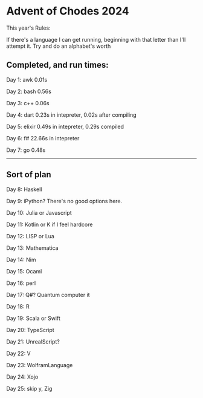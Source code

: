 # Advent of Chodes 2024

This year's Rules:

If there's a language I can get running, beginning with that letter than I'll attempt it. Try and do an alphabet's worth

## Completed, and run times: 

Day 1: awk 0.01s

Day 2: bash 0.56s

Day 3: c++ 0.06s

Day 4: dart 0.23s in intepreter, 0.02s after compiling

Day 5: elixir 0.49s in intepreter, 0.29s compiled 

Day 6: f# 22.66s in intepreter

Day 7: go 0.48s

----
## Sort of plan 



Day 8: Haskell

Day 9: iPython? There's no good options here. 

Day 10: Julia or Javascript

Day 11: Kotlin or K if I feel hardcore

Day 12: LISP or Lua

Day 13: Mathematica

Day 14: Nim

Day 15: Ocaml

Day 16: perl

Day 17: Q#? Quantum computer it

Day 18: R

Day 19: Scala or Swift

Day 20: TypeScript

Day 21: UnrealScript? 

Day 22: V 

Day 23: WolframLanguage

Day 24: Xojo

Day 25: skip y, Zig
